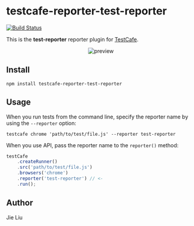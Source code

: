 # testcafe-reporter-test-reporter
[![Build Status](https://travis-ci.org/jieliu218/testcafe-reporter-test-reporter.svg)](https://travis-ci.org/jieliu218/testcafe-reporter-test-reporter)

This is the **test-reporter** reporter plugin for [TestCafe](http://devexpress.github.io/testcafe).

<p align="center">
    <img src="https://raw.github.com/jieliu218/testcafe-reporter-test-reporter/master/media/preview.png" alt="preview" />
</p>

## Install

```
npm install testcafe-reporter-test-reporter
```

## Usage

When you run tests from the command line, specify the reporter name by using the `--reporter` option:

```
testcafe chrome 'path/to/test/file.js' --reporter test-reporter
```


When you use API, pass the reporter name to the `reporter()` method:

```js
testCafe
    .createRunner()
    .src('path/to/test/file.js')
    .browsers('chrome')
    .reporter('test-reporter') // <-
    .run();
```

## Author
Jie Liu 
